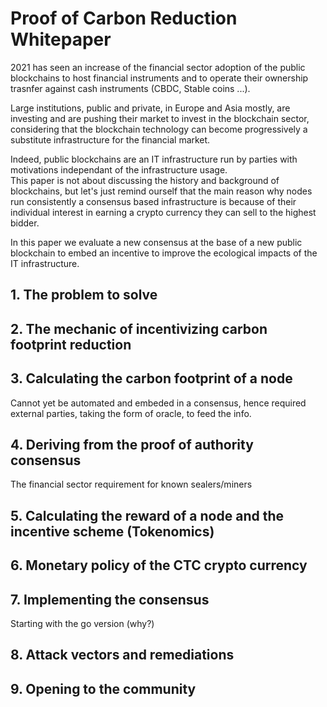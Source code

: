 # Proof of Carbon Reduction Whitepaper

2021 has seen an increase of the financial sector adoption of the public blockchains to host financial instruments and to operate their ownership trasnfer against cash instruments (CBDC, Stable coins ...).

Large institutions, public and private, in Europe and Asia mostly, are investing and are pushing their market to invest in the blockchain sector, considering that the blockchain technology can become progressively a substitute infrastructure for the financial market.

Indeed, public blockchains are an IT infrastructure run by parties with motivations independant of the infrastructure usage.   
This paper is not about discussing the history and background of blockchains, but let's just remind ourself that the main reason why nodes run consistently a consensus based infrastructure is because of their individual interest in earning a crypto currency they can sell to the highest bidder.

In this paper we evaluate a new consensus at the base of a new public blockchain to embed an incentive to improve the ecological impacts of the IT infrastructure.  

## 1. The problem to solve

## 2. The mechanic of incentivizing carbon footprint reduction 

## 3. Calculating the carbon footprint of a node

Cannot yet be automated and embeded in a consensus, hence required external parties, taking the form of oracle, to feed the info.


## 4. Deriving from the proof of authority consensus

The financial sector requirement for known sealers/miners

## 5. Calculating the reward of a node and the incentive scheme (Tokenomics)

## 6. Monetary policy of the CTC crypto currency

## 7. Implementing the consensus

Starting with the go version (why?)

## 8. Attack vectors and remediations


## 9. Opening to the community
